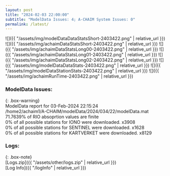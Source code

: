 ```yaml
---
layout: post
title: "2024-02-03 22:00:00"
subtitle: "ModelData Issues: 4; A-CHAIM System Issues: 0"
permalink: /latest/
---
```


![]({{ "/assets/img/modelDataDataStatsShort-2403422.png" | relative_url }})
![]({{ "/assets/img/achaimDataStatsShort-2403422.png" | relative_url }})
![]({{ "/assets/img/achaimDataStatsLong00-2403422.png" | relative_url }})
![]({{ "/assets/img/achaimDataStatsLong01-2403422.png" | relative_url }})
![]({{ "/assets/img/achaimDataStatsLong02-2403422.png" | relative_url }})
![]({{ "/assets/img/modelDataDataStats-2403422.png" | relative_url }})
![]({{ "/assets/img/modelDataStationStats-2403422.png" | relative_url }})
![]({{ "/assets/img/achaimRunTime-2403422.png" | relative_url }})


### ModelData Issues:  
  
{: .box-warning}  
 ModelData report for 03-Feb-2024 22:15:24   
 /home2/achaim1/A-CHAIM/modelData/2024/034/22/modelData.mat   
 71.7639% of RIO absoprtion values are finite   
 0% of all possible stations for IONO were downloaded. x3908   
 0% of all possible stations for SENTINEL were downloaded. x1628   
 0% of all possible stations for KARTVERKET were downloaded. x8129   
  


### Logs:  
  
{: .box-note}  
[Logs.zip]({{ "/assets/other/logs.zip" | relative_url }})  
[Log Info]({{ "/logInfo" | relative_url }})  
